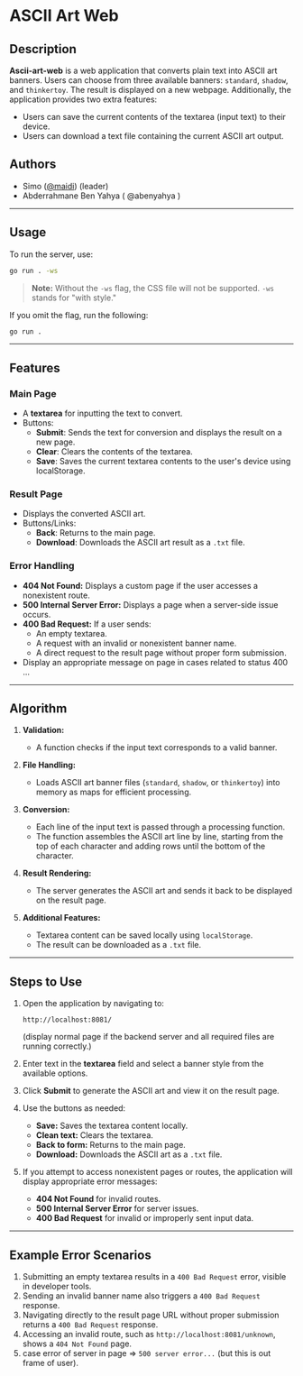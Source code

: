 # ASCII Art Web

## Description

**Ascii-art-web** is a web application that converts plain text into ASCII art banners. Users can choose from three available banners: `standard`, `shadow`, and `thinkertoy`. The result is displayed on a new webpage. Additionally, the application provides two extra features:

- Users can save the current contents of the textarea (input text) to their device.
- Users can download a text file containing the current ASCII art output.

## Authors


- Simo ([@maidi](https://learn.zone01oujda.ma/git/maidi/ascii-art-web)) (leader)
- Abderrahmane Ben Yahya ( @abenyahya )

---

## Usage

To run the server, use:

```bash
go run . -ws
```

> **Note:** Without the `-ws` flag, the CSS file will not be supported. `-ws` stands for "with style."

If you omit the flag, run the following:

```bash
go run .
```

---

## Features

### Main Page
- A **textarea** for inputting the text to convert.
- Buttons:
  - **Submit**: Sends the text for conversion and displays the result on a new page.
  - **Clear**: Clears the contents of the textarea.
  - **Save**: Saves the current textarea contents to the user's device using localStorage.

### Result Page
- Displays the converted ASCII art.
- Buttons/Links:
  - **Back**: Returns to the main page.
  - **Download**: Downloads the ASCII art result as a `.txt` file.

### Error Handling
- **404 Not Found:** Displays a custom page if the user accesses a nonexistent route.
- **500 Internal Server Error:** Displays a page when a server-side issue occurs.
- **400 Bad Request:** If a user sends:
  - An empty textarea.
  - A request with an invalid or nonexistent banner name.
  - A direct request to the result page without proper form submission.
- Display an appropriate message on page in cases related to status 400 ...  

---

## Algorithm

1. **Validation:**
   - A function checks if the input text corresponds to a valid banner.

2. **File Handling:**
   - Loads ASCII art banner files (`standard`, `shadow`, or `thinkertoy`) into memory as maps for efficient processing.

3. **Conversion:**
   - Each line of the input text is passed through a processing function.
   - The function assembles the ASCII art line by line, starting from the top of each character and adding rows until the bottom of the character.

4. **Result Rendering:**
   - The server generates the ASCII art and sends it back to be displayed on the result page.

5. **Additional Features:**
   - Textarea content can be saved locally using `localStorage`.
   - The result can be downloaded as a `.txt` file.

---

## Steps to Use

1. Open the application by navigating to:
   ```
   http://localhost:8081/
   ```
   (display normal page if the backend server and all required files are running correctly.)

2. Enter text in the **textarea** field and select a banner style from the available options.

3. Click **Submit** to generate the ASCII art and view it on the result page.

4. Use the buttons as needed:
   - **Save:** Saves the textarea content locally.
   - **Clean text:** Clears the textarea.
   - **Back to form:** Returns to the main page.
   - **Download:** Downloads the ASCII art as a `.txt` file.

5. If you attempt to access nonexistent pages or routes, the application will display appropriate error messages:
   - **404 Not Found** for invalid routes.
   - **500 Internal Server Error** for server issues.
   - **400 Bad Request** for invalid or improperly sent input data.

---

## Example Error Scenarios 

1. Submitting an empty textarea results in a `400 Bad Request` error, visible in developer tools.
2. Sending an invalid banner name also triggers a `400 Bad Request` response.
3. Navigating directly to the result page URL without proper submission returns a `400 Bad Request` response.
4. Accessing an invalid route, such as `http://localhost:8081/unknown`, shows a `404 Not Found` page.
5. case error of server in page => `500 server error...` (but this is out frame of user).


